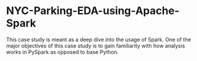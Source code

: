 # NYC-Parking-EDA-using-Apache-Spark
 This case study is meant as a deep dive into the usage of Spark. One of the major objectives of this case study is to gain familiarity with how analysis works in PySpark as opposed to base Python.
